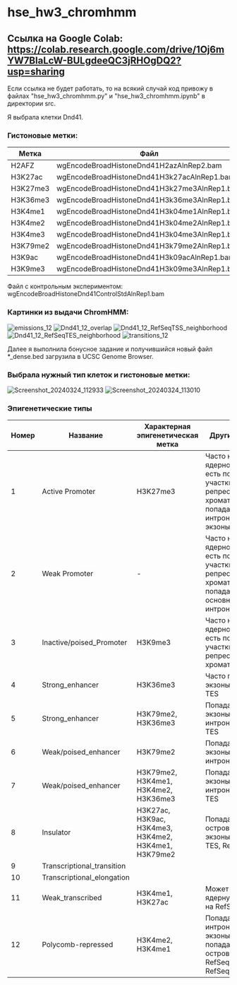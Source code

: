 # hse_hw3_chromhmm

## Ссылка на Google Colab: https://colab.research.google.com/drive/1Oj6mYW7BlaLcW-BULgdeeQC3jRHOgDQ2?usp=sharing
Если ссылка не будет работать, то на всякий случай код привожу в файлах "hse_hw3_chromhmm.py" и "hse_hw3_chromhmm.ipynb" в директории src.

Я выбрала клетки Dnd41.
### Гистоновые метки:
Метка | Файл
--- | ---
H2AFZ | wgEncodeBroadHistoneDnd41H2azAlnRep2.bam 
H3K27ac | wgEncodeBroadHistoneDnd41H3k27acAlnRep1.bam   
H3K27me3 | wgEncodeBroadHistoneDnd41H3k27me3AlnRep1.bam
H3K36me3 | wgEncodeBroadHistoneDnd41H3k36me3AlnRep1.bam
H3K4me1 | wgEncodeBroadHistoneDnd41H3k04me1AlnRep1.bam 
H3K4me2 | wgEncodeBroadHistoneDnd41H3k04me2AlnRep1.bam
H3K4me3 | wgEncodeBroadHistoneDnd41H3k04me3AlnRep1.bam
H3K79me2 | wgEncodeBroadHistoneDnd41H3k79me2AlnRep1.bam
H3K9ac | wgEncodeBroadHistoneDnd41H3k09acAlnRep1.bam
H3K9me3 | wgEncodeBroadHistoneDnd41H3k09me3AlnRep1.bam

Файл с контрольным экспериментом: wgEncodeBroadHistoneDnd41ControlStdAlnRep1.bam

### Картинки из выдачи ChromHMM:
![emissions_12](https://github.com/SoForest/hse_hw3_chromhmm/assets/145841508/8b85341c-831f-4ae4-80b9-9ee64a3d38bc)
![Dnd41_12_overlap](https://github.com/SoForest/hse_hw3_chromhmm/assets/145841508/a10fb599-58b4-4da5-babd-3d0be5871c35)
![Dnd41_12_RefSeqTSS_neighborhood](https://github.com/SoForest/hse_hw3_chromhmm/assets/145841508/b24887db-088f-48d3-a060-d006a5502523)
![Dnd41_12_RefSeqTES_neighborhood](https://github.com/SoForest/hse_hw3_chromhmm/assets/145841508/68db1c6b-e1d0-42fc-8279-0ee518f99986)
![transitions_12](https://github.com/SoForest/hse_hw3_chromhmm/assets/145841508/989adcab-4839-437a-aa2d-d90bbaad2a69)

Далее я выполнила бонусное задание и получившийся новый файл *_dense.bed загрузила в UCSC Genome Browser.
### Выбрала нужный тип клеток и гистоновые метки:
![Screenshot_20240324_112933](https://github.com/SoForest/hse_hw3_chromhmm/assets/145841508/01e16917-e837-4b49-8461-c2f36222f580)
![Screenshot_20240324_113010](https://github.com/SoForest/hse_hw3_chromhmm/assets/145841508/16bc169d-2b2e-4128-a776-86006ca4bfcf)

### Эпигенетические типы

Номер | Название | Характерная эпигенетическая метка | Другие свойства | Картинка
--- | --- | --- | --- | --- 
1 | Active Promoter | H3K27me3 | Часто находится на ядерной ламине, то есть попадает на участки репрессированного хроматина, попадает как на интроны, так и на экзоны | ![Screenshot_20240324_122501](https://github.com/SoForest/hse_hw3_chromhmm/assets/145841508/03a53e92-113c-403b-a091-310db1bd7baa)
2 | Weak Promoter | - | Часто находится на ядерной ламине, то есть попадает на участки репрессированного хроматина, попадает в основном на интроны | ![Screenshot_20240324_122704](https://github.com/SoForest/hse_hw3_chromhmm/assets/145841508/943a7195-40a0-4d19-9dd3-4fba60311e0a)
3 | Inactive/poised_Promoter | H3K9me3 | Часто находится на ядерной ламине, то есть попадает на участки репрессированного хроматина | ![Screenshot_20240324_123327](https://github.com/SoForest/hse_hw3_chromhmm/assets/145841508/735eaf1c-346a-4c6c-8921-502591aec561)
4 | Strong_enhancer | H3K36me3 | Часто попадает на экзоны, на RefSeq TES | ![Screenshot_20240324_124940](https://github.com/SoForest/hse_hw3_chromhmm/assets/145841508/5a3e2469-c43f-40e2-8833-2e9638a09709)
5 | Strong_enhancer | H3K79me2, H3K36me3 | Попадает на экзоны или интроны, на RefSeq TES | ![Screenshot_20240324_125610](https://github.com/SoForest/hse_hw3_chromhmm/assets/145841508/4a482235-0a03-470f-a1ab-3de5fc86cde0)
6 | Weak/poised_enhancer | H3K79me2 | Попадает на экзоны или интроны | ![Screenshot_20240324_125856](https://github.com/SoForest/hse_hw3_chromhmm/assets/145841508/e15a1325-8018-4327-9b9e-ec99c3e66631)
7 | Weak/poised_enhancer | H3K79me2, H3K4me1, H3K4me2, H3K36me3 | Попадает на экзоны или интроны, на RefSeq TES | ![Screenshot_20240324_130020](https://github.com/SoForest/hse_hw3_chromhmm/assets/145841508/c923cf71-17c9-4132-a666-d4a87ff7dd64)
8 | Insulator | H3K27ac, H3K9ac, H3K4me3, H3K4me2, H3K4me1, H3K79me2| Попадает на CpG-островки, часто на экзоны, на RefSeq TES, RefSeq TSS | ![Screenshot_20240324_130210](https://github.com/SoForest/hse_hw3_chromhmm/assets/145841508/254a05c7-17c0-4dfc-80ad-c923740ed69e)
9 | Transcriptional_transition |
10 | Transcriptional_elongation |
11 | Weak_transcribed | H3K4me1, H3K27ac | Может попадать на ядерную ламину, на RefSeq TES | ![Screenshot_20240324_125158](https://github.com/SoForest/hse_hw3_chromhmm/assets/145841508/ee090e3c-3ea5-4d7e-b0df-8592b082ba61)
12 | Polycomb-repressed | H3K4me2, H3K4me1 | Попадает как на интроны, так и на экзоны. Может попадать на CpG-островки, на RefSeq TES и RefSeq TSS | ![Screenshot_20240324_124705](https://github.com/SoForest/hse_hw3_chromhmm/assets/145841508/d0ebc7cf-1a6c-440f-899e-dc236a528abd)



